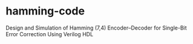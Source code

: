 # hamming-code
Design and Simulation of Hamming (7,4) Encoder–Decoder for Single-Bit Error Correction Using Verilog HDL
